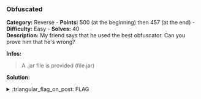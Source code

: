 ### Obfuscated
**Category:** Reverse - **Points:** 500 (at the beginning) then 457 (at the end) - **Difficulty:** Easy - **Solves:** 40  
**Description:** My friend says that he used the best obfuscator. Can you prove him that he's wrong?

**Infos:**
> A .jar file is provided (file.jar)  

**Solution:**  

<details>
  <summary>:triangular_flag_on_post: FLAG</summary>

  ```
  dvCTF{327f7e3cbf488c1d284e27ff97bd0987}
  ```
</details>
